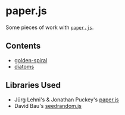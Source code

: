 # paper.js

Some pieces of work with [`paper.js`](http://paperjs.org/).

## Contents

- [golden-spiral](golden-spiral)
- [diatoms](diatoms)

## Libraries Used

- Jürg Lehni's & Jonathan Puckey's [paper.js](http://paperjs.org/)
- David Bau's [seedrandom.js](https://github.com/davidbau/seedrandom)